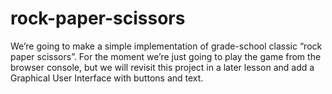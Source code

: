 # rock-paper-scissors
We’re going to make a simple implementation of grade-school classic “rock paper scissors”.
For the moment we’re just going to play the game from the browser console, but we will revisit this project in a later lesson and add a Graphical User Interface with buttons and text.